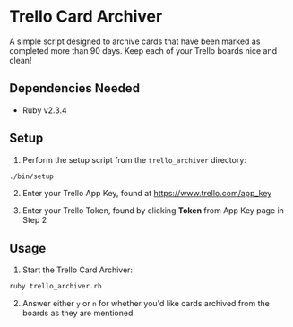 # Trello Card Archiver

A simple script designed to archive cards that have been marked as completed more than 90 days. Keep each of your Trello boards nice and clean!

## Dependencies Needed

- Ruby v2.3.4

## Setup

1. Perform the setup script from the `trello_archiver` directory:

  ```bash
./bin/setup
```

2. Enter your Trello App Key, found at https://www.trello.com/app_key

3. Enter your Trello Token, found by clicking **Token** from App Key page in Step 2

## Usage

1. Start the Trello Card Archiver:

  ```bash
ruby trello_archiver.rb
```

2. Answer either `y` or `n` for whether you'd like cards archived from the boards as they are mentioned.
